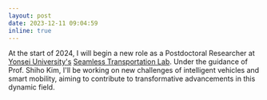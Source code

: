 ```yaml
---
layout: post
date: 2023-12-11 09:04:59
inline: true
---
```

At the start of 2024, I will begin a new role as a Postdoctoral Researcher at [Yonsei University's](https://www.yonsei.ac.kr/en_sc/) [Seamless Transportation Lab](http://stl.yonsei.ac.kr). Under the guidance of Prof. Shiho Kim, I'll be working on new challenges of intelligent vehicles and smart mobility, aiming to contribute to transformative advancements in this dynamic field.
